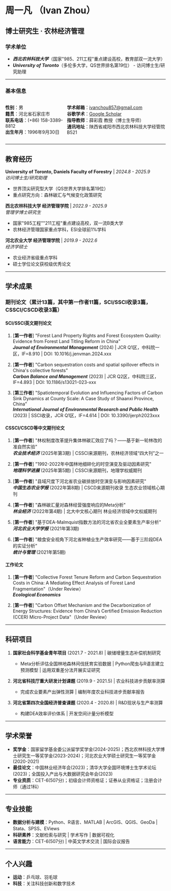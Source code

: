 # **周一凡 （Ivan Zhou）**

## **博士研究生 · 农林经济管理**

### **学术单位**
- ***西北农林科技大学***（国家"985、211工程"重点建设高校，教育部双一流大学）  
- ***University of Toronto***（多伦多大学，QS世界排名第19位） - 访问博士生/研究助理

---

### **基本信息** 

<div style="display: flex; justify-content: space-between;">
<div>

**性别**：男  
**籍贯**：河北省石家庄市  
**联系电话**：(+86) 158-3389-8812  
**出生年月**：1996年9月30日  

</div>
<div>

**学术邮箱**：ivanchou857@gmail.com  
**谷歌学术**：[Google Scholar](https://scholar.google.com/citations?user=v0iGJyIAAAAJ&hl=zh-CN)  
**指导教师**：薛彩霞 教授（博士生导师）  
**通讯地址**：陕西省咸阳市西北农林科技大学经管院B521  

</div>
</div>

---

## **教育经历**

**University of Toronto, Daniels Faculty of Forestry** | *2024.8 - 2025.9*  
*访问博士生/研究助理*  
- 世界顶尖研究型大学（QS世界大学排名第19位）  
- 重点研究方向：森林碳汇与气候变化政策研究  

**西北农林科技大学 经济管理学院** | *2022.9 - 2025.9*  
*管理学博士研究生*  
- 国家"985工程""211工程"重点建设高校，双一流B类大学  
- 农林经济管理国家重点学科，ESI全球前1%学科  

**河北农业大学 经济管理学院** | *2019.9 - 2022.6*  
*经济学硕士*  
- 农业经济省级重点学科  
- 硕士学位论文获校级优秀论文  

---

## **学术成果**

### **期刊论文**（累计13篇，其中第一作者11篇，SCI/SSCI收录3篇，CSSCI/CSCD收录3篇）

#### **SCI/SSCI英文期刊论文**
1. [**第一作者**] "Forest Land Property Rights and Forest Ecosystem Quality: Evidence from Forest Land Titling Reform in China"  
   ***Journal of Environmental Management*** (2024) | JCR Q1区，中科院一区，IF=8.910 | DOI: 10.1016/j.jenvman.2024.xxx

2. [**第一作者**] "Carbon sequestration costs and spatial spillover effects in China's collective forests"  
   ***Carbon Balance and Management*** (2023) | JCR Q2区，中科院三区，IF=4.893 | DOI: 10.1186/s13021-023-xxx

3. [**第三作者**] "Spatiotemporal Evolution and Influencing Factors of Carbon Sink Dynamics at County Scale: A Case Study of Shaanxi Province, China"  
   ***International Journal of Environmental Research and Public Health*** (2023) | SSCI收录，JCR Q1区，IF=4.614 | DOI: 10.3390/ijerph2023xxx

#### **CSSCI/CSCD等中文期刊论文**
1. [**第一作者**] "林权制度改革提升集体林碳汇效应了吗？——基于新一轮林改的准自然实验"  
   ***农业技术经济*** (2025年第3期) | CSSCI来源期刊，农林经济领域“四大刊”之一

2. [**第一作者**] "1992-2022年中国林地细碎化的时空演变及驱动因素研究"  
   ***地理科学进展*** (2025年第5期) | CSSCI来源期刊，地理学权威期刊

3. [**第一作者**] "县域尺度下河北省农业碳排放时空演变与影响因素研究"  
   ***中国生态农业学报*** (2022年第8期) | CSCD来源期刊收录 生态农业领域核心期刊

4. [**第一作者**] "森林碳汇量对森林经营强度响应的Meta分析"  
   ***林业经济*** (2022年第4期) | 北大中文核心期刊 林业经济领域中文权威期刊

5. [**第一作者**] "基于DEA-Malmquist指数方法的河北省农业全要素生产率分析"  
   ***河北农业大学学报*** (2021年第3期)

6. [**第一作者**] "粮食安全视角下河北省种植业生产效率研究——基于三阶段DEA的实证分析"  
   ***统计与管理*** (2021年第5期)

#### **工作论文**
1. [**第一作者**] "Collective Forest Tenure Reform and Carbon Sequestration Costs in China: A Mediating Effect Analysis of Forest Land Fragmentation"（Under Review）  
   ***Ecological Economics***

2. [**第一作者**] "Carbon Offset Mechanism and the Decarbonization of Energy Structures: Evidence from China’s Certified Emission Reduction (CCER) Micro-Project Data"（Under Review）

---

## **科研项目**

1. **国家社会科学基金青年项目** (2021.7 - 2021.8) | 碳储增量生态补偿机制研究
   - Meta分析评估全国林地森林间伐抚育实验数据 | Python爬虫与R语言建立预测模型 | 运用双重差分法开展实证研究

2. **河北省科技厅重大研发计划课题** (2019.9 - 2021.5) | 农业科技进步贡献率测算
   - 完成农业要素产出弹性测算 | 编制年度农业科技进步贡献率报告

3. **河北省第四次全国经济普查课题** (2020.4 - 2020.8) | R&D现状与生产率测算
   - 构建DEA效率评价体系 | 开发空间计量分析模型

---

## **学术荣誉**

- **奖学金**：国家留学基金委公派留学奖学金(2024-2025)；西北农林科技大学博士研究生一等奖学金(2023-2024)；河北农业大学硕士研究生一等奖学金(2020-2021)
- **最佳论文**：中国林业经济年会(2023)；清华大学全国环境博士生学术论坛(2023)；全国投入产出与大数据研究会年会(2023)
- **专业资质**：CET-6(507分)；初级会计师资格证；证券从业资格证；注册会计师（通过1科）

---

## **专业技能**

- **数据分析与建模**：Python、R语言、MATLAB | ArcGIS、QGIS、GeoDa | Stata、SPSS、EViews
- **科研素养**：文献检索与研究 | 学术写作 | 数据可视化
- **语言能力**：CET-6(507分) | 中英文学术交流 | 国际会议报告

---

## **个人兴趣**

- **运动**：乒乓球、羽毛球
- **科技**：关注科技创新和数字技术